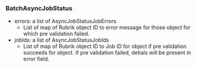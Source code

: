 ### BatchAsyncJobStatus
- errors: a list of AsyncJobStatusJobErrors
  - List of map of Rubrik object ID to error message for those object for which pre validation failed.
- jobIds: a list of AsyncJobStatusJobIds
  - List of map of Rubrik object ID to Job ID for object if pre validation succeeds for object. If pre validation failed, detials will be present in error field.
